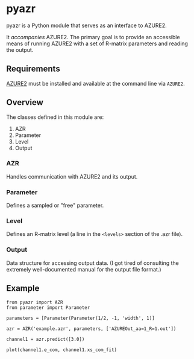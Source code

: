 # pyazr

pyazr is a Python module that serves as an interface to AZURE2.

It _accompanies_ AZURE2. The primary goal is to provide an accessible means of
running AZURE2 with a set of R-matrix parameters and reading the output.

## Requirements

[AZURE2](https://azure.nd.edu) must be installed and available at the command
line via `AZURE2`.

## Overview

The classes defined in this module are:

1. AZR
2. Parameter
3. Level
4. Output

### AZR

Handles communication with AZURE2 and its output.

### Parameter

Defines a sampled or "free" parameter.

### Level

Defines an R-matrix level (a line in the `<levels>` section of the .azr file).

### Output

Data structure for accessing output data. (I got tired of consulting the
extremely well-documented manual for the output file format.)

## Example

```
from pyazr import AZR
from parameter import Parameter

parameters = [Parameter(Parameter(1/2, -1, 'width', 1)]

azr = AZR('example.azr', parameters, ['AZUREOut_aa=1_R=1.out'])

channel1 = azr.predict([3.0])

plot(channel1.e_com, channel1.xs_com_fit)
```
